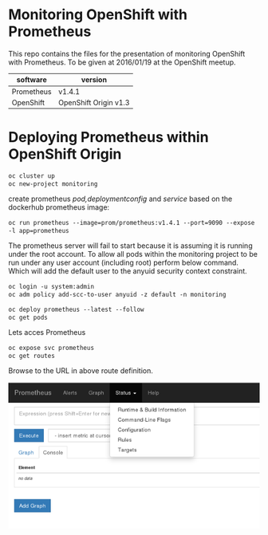 # Monitoring OpenShift with Prometheus

This repo contains the files for the presentation of monitoring OpenShift with Prometheus.
To be given at 2016/01/19 at the OpenShift meetup.

| software        | version                  |
|-----------------|--------------------------|
|Prometheus       | v1.4.1                   |
|OpenShift        | OpenShift Origin v1.3    |


# Deploying Prometheus within OpenShift Origin

```code
oc cluster up
oc new-project monitoring
```

create prometheus *pod,deploymentconfig* and *service* based on the dockerhub prometheus image:

```code
oc run prometheus --image=prom/prometheus:v1.4.1 --port=9090 --expose -l app=prometheus
```

The prometheus server will fail to start because it is assuming it is running under the root account.
To allow all pods within the monitoring project to be run under any user account (including root) perform below command.
Which will add the default user to the anyuid security context constraint.

```code
oc login -u system:admin
oc adm policy add-scc-to-user anyuid -z default -n monitoring
```
```code
oc deploy prometheus --latest --follow
oc get pods
``` 

Lets acces Prometheus

```code
oc expose svc prometheus
oc get routes
```
Browse to the URL in above route definition. 

![Prometheus Screenshot](/images/prometheus-screenshot-1.png)

